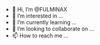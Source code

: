- 👋 Hi, I’m @FULMINAX
- 👀 I’m interested in ...
- 🌱 I’m currently learning ...
- 💞️ I’m looking to collaborate on ...
- 📫 How to reach me ...

<!---
FULMINAX/FULMINAX is a ✨ special ✨ repository because its `README.md` (this file) appears on your GitHub profile.
You can click the Preview link to take a look at your changes.
--->
